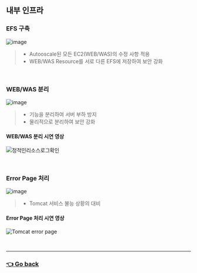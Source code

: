 ## 내부 인프라

### EFS 구축
![image](https://user-images.githubusercontent.com/110655823/215499638-61a3a45f-7d66-48ac-982b-399444bbe0e7.png)
> - Autooscale된 모든 EC2(WEB/WAS)의 수정 사항 적용
> - WEB/WAS Resource를 서로 다른 EFS에 저장하여 보안 강화

</br>

### WEB/WAS 분리
![image](https://user-images.githubusercontent.com/110655823/215500133-c43b843e-8570-4c4a-af23-fb9b0dca8fe8.png)
> - 기능을 분리하여 서버 부하 방지
> - 물리적으로 분리하여 보안 강화

#### WEB/WAS 분리 시연 영상
![정적인리소스로그확인](https://user-images.githubusercontent.com/110655823/216241065-0ed7e01a-c7bb-4e5b-941f-68c17de6cd28.gif)

</br>

### Error Page 처리
![image](https://user-images.githubusercontent.com/110655823/215500665-e1515b53-73b2-4f65-8746-bb319c6513fd.png)
> - Tomcat 서비스 불능 상황의 대비

#### Error Page 처리 시연 영상
![Tomcat error page](https://user-images.githubusercontent.com/110655823/216241228-a83e995b-e3ea-4324-9868-cd28d61afd18.gif)

</br>

---

### [👈 Go back](https://github.com/hyunjaebok/AWeSome_AWS_3Tier_SemiProject)
